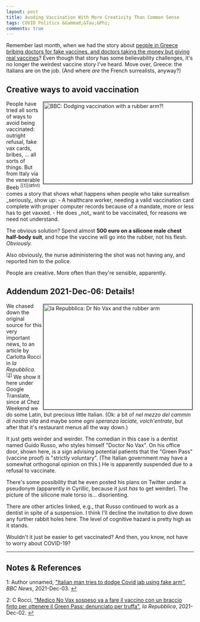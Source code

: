 ```yaml
---
layout: post
title: Avoding Vaccination With More Creativity Than Common Sense
tags: COVID Politics &Gammad;&Tau;&Phi;
comments: true
---
```


Remember last month, when we had the story about [people in Greece bribing doctors for fake vaccines, and doctors taking the money but giving real vaccines](https://www.someweekendreading.blog/lessons-covid/#lesson-2-vaccines-in-greece-and-how-doctors-respond)?  Even though that story has some believability challenges, it's no longer the weirdest vaccine story I've heard.  Move over, Greece: the Italians are on the job.  (And where _are_ the French surrealists, anyway?)  


## Creative ways to avoid vaccination

<img src="{{ site.baseurl }}/images/2021-12-05-fake-arm-vaccine-bbc.jpg" width="400" height="219" alt="BBC: Dodging vaccination with a rubber arm?!" title="BBC: Dodging vaccination with a rubber arm?!" style="float: right; margin: 3px 3px 3px 3px; border: 1px solid #000000;">
People have tried all sorts of ways to avoid being vaccinated: outright refusal, fake vax
cards, bribes, &hellip; all sorts of things.  But from Italy via the 
venerable Beeb <sup id="fn1a">[[1]](#fn1)</sup> comes a story that shows what happens when
people who take surrealism _seriously_ show up:  
- A healthcare worker, needing a valid vaccination card complete with proper computer
  records because of a mandate, more or less has to get vaxxed.
- He does _not_ want to be vaccinated, for reasons we need not understand.  

The obvious solution? Spend almost __500 euro on a silicone male chest half-body suit__, and
hope the vaccine will go into the rubber, not his flesh.  _Obviously._  

Also obviously, the nurse administering the shot was not having any, and reported him to
the police.  

People are creative.  More often than they're sensible, apparently.  


## Addendum 2021-Dec-06: Details!  

<a href="{{ site.baseurl }}/images/2021-12-05-fake-arm-vaccine-la-repubblica.jpg"><img src="{{ site.baseurl }}/images/2021-12-05-fake-arm-vaccine-la-repubblica-thumb.jpg" width="400" height="282" alt="la Repubblica: Dr No Vax and the rubber arm" title="la Repubblica: Dr No Vax and the rubber arm" style="float: right; margin: 3px 3px 3px 3px; border: 1px solid #000000;"></a>
We chased down the original source for this very important news, to an article by Carlotta
Rocci in _la Repubblica_. <sup id="fn2a">[[2]](#fn2)</sup>  We show it here under Google
Translate, since at Chez Weekend we do some Latin, but precious little Italian.  (Ok: a
bit of _nel mezzo del cammin di nostra vita_ and maybe some
_ogni speranza laciate, voich'entrate_, but after that it's restaurant menus all the way down.)  

It just gets weirder and weirder.  The comedian in this case is a dentist named Guido
Russo, who styles himself "Doctor No Vax".  On his office door, shown here, is a sign
advising potential patients that the "Green Pass" (vaccine proof) is "strictly
voluntary".  (The Italian government may have a somewhat orthogonal opinion on this.)  He is
apparently suspended due to a refusal to vaccinate.  

There's some possibility that he even posted his plans on Twitter under a pseudonym
(apparently in Cyrillic, because it just _has_ to get weirder).  The picture of the
silicone male torso is&hellip; disorienting.  

There are other articles linked, e.g., that Russo continued to work as a dentist in spite
of a suspension.  I think I'll decline the invitation to dive down any further rabbit
holes here.  The level of cognitive hazard is pretty high as it stands.  

Wouldn't it just be easier to get vaccinated?  And then, you know, not have to worry about
COVID-19?  

---

## Notes &amp; References  

<!--
<sup id="fn1a">[[1]](#fn1)</sup>

<a id="fn1">1</a>: ***, ["***"](***), *** [↩](#fn1a)  

<a href="{{ site.baseurl }}/images/***"><img src="{{ site.baseurl }}/images/***" width="400" height="***" alt="***" title="***" style="float: right; margin: 3px 3px 3px 3px; border: 1px solid #000000;"></a>

<iframe width="400" height="224" src="***" allow="accelerometer; encrypted-media; gyroscope; picture-in-picture" allowfullscreen style="float: right; margin: 3px 3px 3px 3px; border: 1px solid #000000;"></iframe>
-->

<a id="fn1">1</a>: Author unnamed, ["Italian man tries to dodge Covid jab using fake arm"](https://www.bbc.com/news/world-europe-59524527), _BBC News_, 2021-Dec-03. [↩](#fn1a)  

<a id="fn2">2</a>: C Rocci, ["Medico No Vax sospeso va a fare il vaccino con un braccio finto per ottenere il Green Pass: denunciato per truffa"](https://torino.repubblica.it/cronaca/2021/12/02/news/no_vax_con_un_braccio_in_silicone_va_a_fare_il_vaccino_per_avere_lo_stesso_il_green_pass_denunciato-328713577/), _la Repubblica_, 2021-Dec-02. [↩](#fn2a)  
